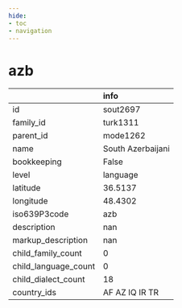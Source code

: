 ```yaml
---
hide:
- toc
- navigation
---
```

# azb
|                      | info              |
|:---------------------|:------------------|
| id                   | sout2697          |
| family_id            | turk1311          |
| parent_id            | mode1262          |
| name                 | South Azerbaijani |
| bookkeeping          | False             |
| level                | language          |
| latitude             | 36.5137           |
| longitude            | 48.4302           |
| iso639P3code         | azb               |
| description          | nan               |
| markup_description   | nan               |
| child_family_count   | 0                 |
| child_language_count | 0                 |
| child_dialect_count  | 18                |
| country_ids          | AF AZ IQ IR TR    |
